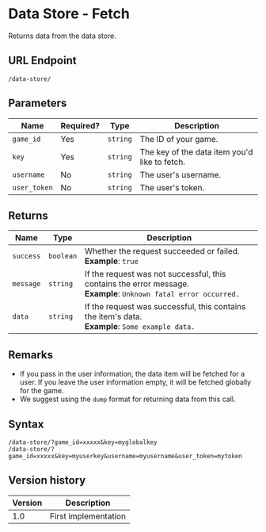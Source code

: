 # Data Store - Fetch

Returns data from the data store.

## URL Endpoint

```
/data-store/
```

## Parameters

| Name         | Required? | Type     | Description                                   |
| ------------ | --------- | -------- | --------------------------------------------- |
| `game_id`    | Yes       | `string` | The ID of your game.                          |
| `key`        | Yes       | `string` | The key of the data item you'd like to fetch. |
| `username`   | No        | `string` | The user's username.                          |
| `user_token` | No        | `string` | The user's token.                             |

## Returns

| Name      | Type      | Description                                                                                                           |
| --------- | --------- | --------------------------------------------------------------------------------------------------------------------- |
| `success` | `boolean` | Whether the request succeeded or failed. <br> **Example**: `true`                                                     |
| `message` | `string`  | If the request was not successful, this contains the error message. <br> **Example**: `Unknown fatal error occurred.` |
| `data`    | `string`  | If the request was successful, this contains the item's data. <br> **Example**: `Some example data.`                  |

## Remarks

* If you pass in the user information, the data item will be fetched for a user. If you leave the
	user information empty, it will be fetched globally for the game.
* We suggest using the `dump` format for returning data from this call.

## Syntax

```
/data-store/?game_id=xxxxx&key=myglobalkey
/data-store/?game_id=xxxxx&key=myuserkey&username=myusername&user_token=mytoken
```

## Version history

| Version | Description          |
| ------- | -------------------- |
| 1.0     | First implementation |
